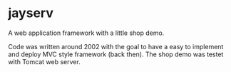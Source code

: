 # jayserv
A web application framework with a little shop demo. 

Code was written around 2002 with the goal to have a easy to implement and deploy MVC style framework (back then). The shop demo was testet with Tomcat web server.
